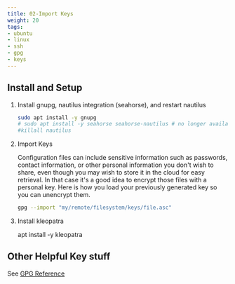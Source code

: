 ```yaml
---
title: 02-Import Keys
weight: 20
tags:
- ubuntu
- linux
- ssh
- gpg
- keys
---
```


## Install and Setup

1. Install gnupg, nautilus integration (seahorse), and restart nautilus

    ```bash
    sudo apt install -y gnupg
    # sudo apt install -y seahorse seahorse-nautilus # no longer available for gnome file manager/nautilus
    #killall nautilus
    ```


1. Import Keys

    Configuration files can include sensitive information such as passwords, contact information, or other personal information you don't wish to share, even though you may wish to store it in the cloud for easy retrieval.  In that case it's a good idea to encrypt those files with a personal key.  Here is how you load your previously generated key so you can unencrypt them.

    ```bash
    gpg --import "my/remote/filesystem/keys/file.asc"
    ```

1. Install kleopatra

    apt install -y kleopatra

## Other Helpful Key stuff

See [GPG Reference](/notebook/gpg-reference)